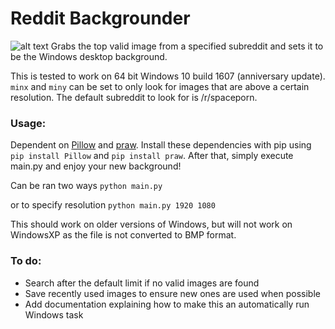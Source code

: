 # Reddit Backgrounder
![alt text](https://img.shields.io/badge/python-3.5-blue.svg "Tested on Python version 3.5.2")
Grabs the top valid image from a specified subreddit and sets it to be the Windows desktop background.

This is tested to work on 64 bit Windows 10 build 1607 (anniversary update).
`minx` and `miny` can be set to only look for images that are above a certain resolution.
The default subreddit to look for is /r/spaceporn.

### Usage:
Dependent on [Pillow](https://pypi.python.org/pypi/Pillow/) and [praw](https://pypi.python.org/pypi/praw). Install these dependencies with pip using `pip install Pillow` and `pip install praw`. After that, simply execute main.py and enjoy your new background!

Can be ran two ways
		`python main.py`

or to specify resolution
		`python main.py 1920 1080`

This should work on older versions of Windows, but will not work on WindowsXP as the file is not converted to BMP format.

### To do:
* Search after the default limit if no valid images are found
* Save recently used images to ensure new ones are used when possible
* Add documentation explaining how to make this an automatically run Windows task
